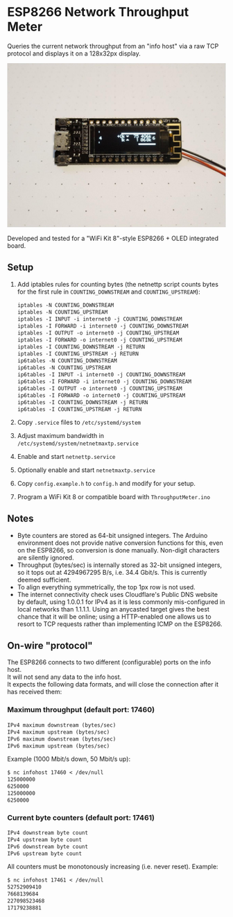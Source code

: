 ESP8266 Network Throughput Meter
================================

Queries the current network throughput from an "info host" via a raw TCP
protocol and displays it on a 128x32px display.

![Board showing 75 MB/s downstream on IPv6](board.jpg)

Developed and tested for a "WiFi Kit 8"-style ESP8266 + OLED integrated board.

Setup
-----

1. Add iptables rules for counting bytes (the netnettp script counts bytes for
   the first rule in `COUNTING_DOWNSTREAM` and `COUNTING_UPSTREAM`):

       iptables -N COUNTING_DOWNSTREAM
       iptables -N COUNTING_UPSTREAM
       iptables -I INPUT -i internet0 -j COUNTING_DOWNSTREAM
       iptables -I FORWARD -i internet0 -j COUNTING_DOWNSTREAM
       iptables -I OUTPUT -o internet0 -j COUNTING_UPSTREAM
       iptables -I FORWARD -o internet0 -j COUNTING_UPSTREAM
       iptables -I COUNTING_DOWNSTREAM -j RETURN
       iptables -I COUNTING_UPSTREAM -j RETURN
       ip6tables -N COUNTING_DOWNSTREAM
       ip6tables -N COUNTING_UPSTREAM
       ip6tables -I INPUT -i internet0 -j COUNTING_DOWNSTREAM
       ip6tables -I FORWARD -i internet0 -j COUNTING_DOWNSTREAM
       ip6tables -I OUTPUT -o internet0 -j COUNTING_UPSTREAM
       ip6tables -I FORWARD -o internet0 -j COUNTING_UPSTREAM
       ip6tables -I COUNTING_DOWNSTREAM -j RETURN
       ip6tables -I COUNTING_UPSTREAM -j RETURN
2. Copy `.service` files to `/etc/systemd/system`
3. Adjust maximum bandwidth in `/etc/systemd/system/netnetmaxtp.service`
4. Enable and start `netnettp.service`
5. Optionally enable and start `netnetmaxtp.service`
6. Copy `config.example.h` to `config.h` and modify for your setup.
7. Program a WiFi Kit 8 or compatible board with `ThroughputMeter.ino`

Notes
-----

- Byte counters are stored as 64-bit unsigned integers. The Arduino environment
  does not provide native conversion functions for this, even on the ESP8266,
  so conversion is done manually.
  Non-digit characters are silently ignored.
- Throughput (bytes/sec) is internally stored as 32-bit unsigned integers, so
  it tops out at 4294967295 B/s, i.e. 34.4 Gbit/s. This is currently deemed
  sufficient.
- To align everything symmetrically, the top 1px row is not used.
- The internet connectivity check uses Cloudflare's Public DNS website by
  default, using 1.0.0.1 for IPv4 as it is less commonly mis-configured in
  local networks than 1.1.1.1.
  Using an anycasted target gives the best chance that it will be online; using
  a HTTP-enabled one allows us to resort to TCP requests rather than
  implementing ICMP on the ESP8266.

On-wire "protocol"
------------------

The ESP8266 connects to two different (configurable) ports on the info host.  
It will not send any data to the info host.  
It expects the following data formats, and will close the connection after it has received them:

### Maximum throughput (default port: 17460)

    IPv4 maximum downstream (bytes/sec)
    IPv4 maximum upstream (bytes/sec)
    IPv6 maximum downstream (bytes/sec)
    IPv6 maximum upstream (bytes/sec)

Example (1000 Mbit/s down, 50 Mbit/s up):

    $ nc infohost 17460 < /dev/null
    125000000
    6250000
    125000000
    6250000

### Current byte counters (default port: 17461)

    IPv4 downstream byte count
    IPv4 upstream byte count
    IPv6 downstream byte count
    IPv6 upstream byte count

All counters must be monotonously increasing (i.e. never reset).
Example:

    $ nc infohost 17461 < /dev/null
    52752909410
    7668139684
    227098523468
    17179238881
